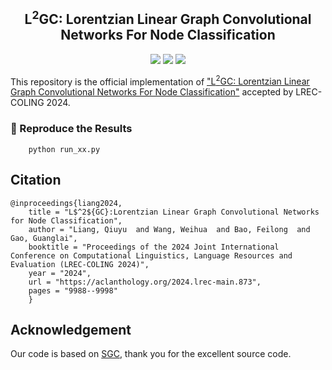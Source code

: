 <h2 align="center">
L<sup>2</sup>GC: Lorentzian Linear Graph Convolutional Networks For Node Classification
</h2>

<p align="center">
    <img src="https://img.shields.io/badge/version-1.0.1-blue">
    <img src="https://img.shields.io/badge/PyTorch-%23EE4C2C.svg?e&logo=PyTorch&logoColor=white">
    <a href="https://lrec-coling-2024.org/"><img src="https://img.shields.io/badge/COLING-2024-%23bd9f65?labelColor=4aaaf1&color=4aaaf1"></a>
</p>

This repository is the official implementation of ["L<sup>2</sup>GC: Lorentzian Linear Graph Convolutional Networks For Node Classification"](https://aclanthology.org/2024.lrec-main.873/) accepted by LREC-COLING 2024.

<!-- Run Locally -->
### :running: Reproduce the Results
```
    python run_xx.py
```
## Citation
    @inproceedings{liang2024,
        title = "L$^2${GC}:Lorentzian Linear Graph Convolutional Networks for Node Classification",
        author = "Liang, Qiuyu  and Wang, Weihua  and Bao, Feilong  and Gao, Guanglai",
        booktitle = "Proceedings of the 2024 Joint International Conference on Computational Linguistics, Language Resources and Evaluation (LREC-COLING 2024)",
        year = "2024",
        url = "https://aclanthology.org/2024.lrec-main.873",
        pages = "9988--9998"
        }

## Acknowledgement
Our code is based on [SGC](https://github.com/Tiiiger/SGC), thank you for the excellent source code.
